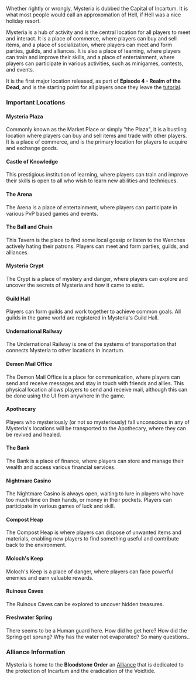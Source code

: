 Whether rightly or wrongly, Mysteria is dubbed the Capital of Incartum. It is what most people would call an approxomation of Hell, if Hell was a nice holiday resort.

Mysteria is a hub of activity and is the central location for all players to meet and interact. It is a place of commerce, where players can buy and sell items, and a place of socialization, where players can meet and form parties, guilds, and alliances. It is also a place of learning, where players can train and improve their skills, and a place of entertainment, where players can participate in various activities, such as minigames, contests, and events.

It is the first major location released, as part of **Episode 4 - Realm of the Dead**, and is the starting point for all players once they leave the [tutorial](tutorial.md).

### Important Locations

#### Mysteria Plaza
Commonly known as the Market Place or simply "the Plaza", it is a bustling location where players can buy and sell items and trade with other players. It is a place of commerce, and is the primary location for players to acquire and exchange goods.

#### Castle of Knowledge
This prestigious institution of learning, where players can train and improve their skills is open to all who wish to learn new abilities and techniques.

#### The Arena
The Arena is a place of entertainment, where players can participate in various PvP based games and events.

#### The Ball and Chain
This Tavern is the place to find some local gossip or listen to the Wenches actively hating their patrons. Players can meet and form parties, guilds, and alliances.

#### Mysteria Crypt
The Crypt is a place of mystery and danger, where players can explore and uncover the secrets of Mysteria and how it came to exist.

#### Guild Hall
Players can form guilds and work together to achieve common goals. All guilds in the game world are registered in Mysteria's Guild Hall.

#### Undernational Railway
The Undernational Railway is one of the systems of transportation that connects Mysteria to other locations in Incartum.

#### Demon Mail Office
The Demon Mail Office is a place for communication, where players can send and receive messages and stay in touch with friends and allies. This physical location allows players to send and receive mail, although this can be done using the UI from anywhere in the game.

#### Apothecary
Players who mysteriously (or not so mysteriously) fall unconscious in any of Mysteria's locations will be transported to the Apothecary, where they can be revived and healed.

#### The Bank
The Bank is a place of finance, where players can store and manage their wealth and access various financial services.

#### Nightmare Casino
The Nightmare Casino is always open, waiting to lure in players who have too much time on their hands, or money in their pockets. Players can participate in various games of luck and skill.

#### Compost Heap
The Compost Heap is where players can dispose of unwanted items and materials, enabling new players to find something useful and contribute back to the environment.

#### Moloch's Keep
Moloch's Keep is a place of danger, where players can face powerful enemies and earn valuable rewards.

#### Ruinous Caves
The Ruinous Caves can be explored to uncover hidden treasures.

#### Freshwater Spring
There seems to be a Human guard here. How did he get here? How did the Spring get sprung? Why has the water not evaporated? So many questions..


### Alliance Information
Mysteria is home to the **Bloodstone Order** an [Alliance](../mechanics/alliance.md) that is dedicated to the protection of Incartum and the eradication of the Voidtide.
